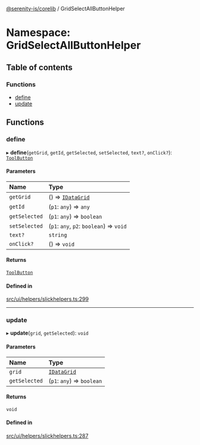 [@serenity-is/corelib](../README.md) / GridSelectAllButtonHelper

# Namespace: GridSelectAllButtonHelper

## Table of contents

### Functions

- [define](GridSelectAllButtonHelper.md#define)
- [update](GridSelectAllButtonHelper.md#update)

## Functions

### define

▸ **define**(`getGrid`, `getId`, `getSelected`, `setSelected`, `text?`, `onClick?`): [`ToolButton`](../interfaces/ToolButton.md)

#### Parameters

| Name | Type |
| :------ | :------ |
| `getGrid` | () => [`IDataGrid`](../interfaces/IDataGrid.md) |
| `getId` | (`p1`: `any`) => `any` |
| `getSelected` | (`p1`: `any`) => `boolean` |
| `setSelected` | (`p1`: `any`, `p2`: `boolean`) => `void` |
| `text?` | `string` |
| `onClick?` | () => `void` |

#### Returns

[`ToolButton`](../interfaces/ToolButton.md)

#### Defined in

[src/ui/helpers/slickhelpers.ts:299](https://github.com/serenity-is/serenity/blob/master/packages/corelib/src/ui/helpers/slickhelpers.ts#L299)

___

### update

▸ **update**(`grid`, `getSelected`): `void`

#### Parameters

| Name | Type |
| :------ | :------ |
| `grid` | [`IDataGrid`](../interfaces/IDataGrid.md) |
| `getSelected` | (`p1`: `any`) => `boolean` |

#### Returns

`void`

#### Defined in

[src/ui/helpers/slickhelpers.ts:287](https://github.com/serenity-is/serenity/blob/master/packages/corelib/src/ui/helpers/slickhelpers.ts#L287)
